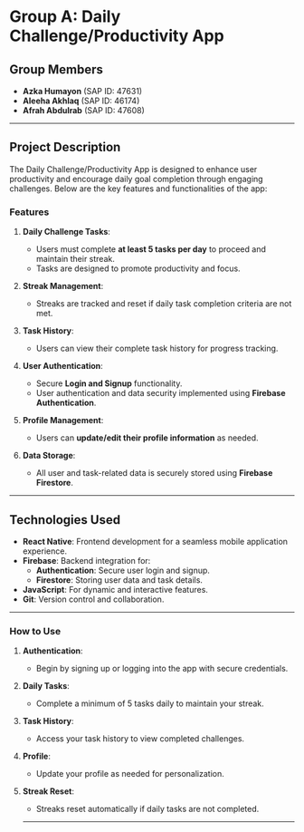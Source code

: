 # **Group A: Daily Challenge/Productivity App**

## **Group Members**
- **Azka Humayon** (SAP ID: 47631)  
- **Aleeha Akhlaq** (SAP ID: 46174)  
- **Afrah Abdulrab** (SAP ID: 47608)  

---

## **Project Description**
The Daily Challenge/Productivity App is designed to enhance user productivity and encourage daily goal completion through engaging challenges. Below are the key features and functionalities of the app:

### **Features**
1. **Daily Challenge Tasks**:
   - Users must complete **at least 5 tasks per day** to proceed and maintain their streak.
   - Tasks are designed to promote productivity and focus.

2. **Streak Management**:
   - Streaks are tracked and reset if daily task completion criteria are not met.

3. **Task History**:
   - Users can view their complete task history for progress tracking.

4. **User Authentication**:
   - Secure **Login and Signup** functionality.
   - User authentication and data security implemented using **Firebase Authentication**.

5. **Profile Management**:
   - Users can **update/edit their profile information** as needed.

6. **Data Storage**:
   - All user and task-related data is securely stored using **Firebase Firestore**.

---

## **Technologies Used**
- **React Native**: Frontend development for a seamless mobile application experience.
- **Firebase**: Backend integration for:
  - **Authentication**: Secure user login and signup.
  - **Firestore**: Storing user data and task details.
- **JavaScript**: For dynamic and interactive features.
- **Git**: Version control and collaboration.

---

### **How to Use**
1. **Authentication**:
   - Begin by signing up or logging into the app with secure credentials.

2. **Daily Tasks**:
   - Complete a minimum of 5 tasks daily to maintain your streak.

3. **Task History**:
   - Access your task history to view completed challenges.

4. **Profile**:
   - Update your profile as needed for personalization.

5. **Streak Reset**:
   - Streaks reset automatically if daily tasks are not completed.
   - ----
